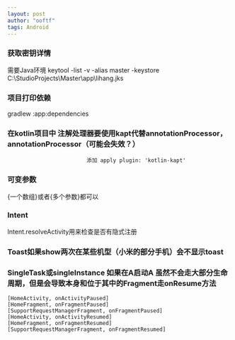 ```yaml
---
layout: post
author: "ooftf"
tags: Android
---
```



### 获取密钥详情
需要Java环境
keytool -list -v -alias master -keystore C:\StudioProjects\Master\app\lihang.jks

### 项目打印依赖
gradlew :app:dependencies
### 在kotlin项目中 注解处理器要使用kapt代替annotationProcessor，annotationProcessor（可能会失效？）
                             添加 apply plugin: 'kotlin-kapt'
                             
### 可变参数
{一个数组}或者{多个参数}都可以
### Intent
Intent.resolveActivity用来检查是否有隐式注册

### Toast如果show两次在某些机型（小米的部分手机）会不显示toast
                            
### SingleTask或singleInstance 如果在A启动A    虽然不会走大部分生命周期，但是会导致本身和位于其中的Fragment走onResume方法
    [HomeActivity, onActivityPaused]
    [HomeFragment, onFragmentPaused]
    [SupportRequestManagerFragment, onFragmentPaused]
    [HomeActivity, onActivityResumed]
    [HomeFragment, onFragmentResumed]
    [SupportRequestManagerFragment, onFragmentResumed]